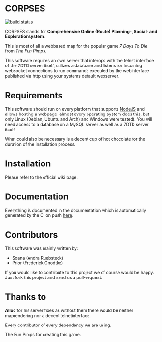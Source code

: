CORPSES
=======

[![build status](https://ci.cronosx.de/projects/1/status.png?ref=master)](https://ci.cronosx.de/projects/1?ref=master)

CORPSES stands for **Comprehensive Online (Route) Planning-, Social- and Explorationsystem**.

This is most of all a webbased map for the popular game *7 Days To Die* from *The Fun Pimps*.

This software requires an own server that interops with the telnet interface of the 7DTD server itself, utilizes a database and listens for incoming websocket connections to run commands executed by the webinterface published via http using your systems default webserver.

Requirements
============
This software should run on every platform that supports [NodeJS](http://nodejs.org/) and allows hosting a webpage (almost every operating system does this, but only Linux (Debian, Ubuntu and Arch) and Windows were tested). You will need access to a database on a MySQL server as well as a 7DTD server itself.

What could also be necessary is a decent cup of hot chocolate for the duration of the installation process.

Installation
============
Please refer to the [official wiki page](https://git.cronosx.de/prior/corpses/wikis/installation).

Documentation
=============
Everything is documented in the documentation which is automatically generated by the CI on push [here](https://cronosx.de/ci_drops/corpses_server_doc/).


Contributors
============
This software was mainly written by:

  * Soana (Andra Ruebsteck)
  * Prior (Frederick Gnodtke)

If you would like to contribute to this project we of course would be happy. Just fork this project and send us a pull-request.

Thanks to
=========
**Alloc** for his server fixes as without them there would be neither maprendering nor a decent telnetinterface.

Every contributor of every dependency we are using.

The Fun Pimps for creating this game.
